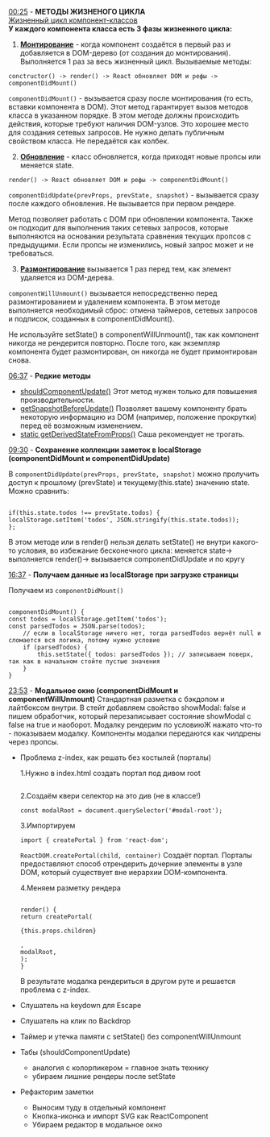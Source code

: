 [00:25](https://youtu.be/w6MW1szKuT4?t=25) - <strong>МЕТОДЫ ЖИЗНЕНОГО ЦИКЛА</strong>
<br/>
[Жизненный цикл компонент-классов](http://projects.wojtekmaj.pl/react-lifecycle-methods-diagram/)
<br/>
<strong>У каждого компонента класса есть 3 фазы жизненного цикла:</strong>

1. <strong>[Монтирование](https://ru.reactjs.org/docs/react-component.html#componentdidmount)</strong> - когда компонент создаётся в первый раз и добавляется в DOM-дерево (от создания до монтирования). Выполняется 1 раз за весь жизненный цикл.
   Вызываемые методы:

`conctructor() -> render() -> ­React обновляет ­D­O­M и рефы -> componentDidMount()`

`componentDidMount()` - вызывается сразу после монтирования (то есть, вставки компонента в DOM). Этот метод гарантирует вызов методов класса в указанном порядке. В этом методе должны происходить действия, которые требуют наличия DOM-узлов. Это хорошее место для создания сетевых запросов. Не нужно делать публичным свойством класса. Не передаётся как колбек.

2. <strong>[Обновление](https://ru.reactjs.org/docs/react-component.html#componentdidupdate)</strong> - класс обновляется, когда приходят новые пропсы или меняется state.

`render() -> ­React обновляет ­D­O­M и рефы -> componentDidMount()`

`componentDidUpdate(prevProps, prevState, snapshot)` - вызывается сразу после каждого обновления. Не вызывается при первом рендере.

Метод позволяет работать с DOM при обновлении компонента. Также он подходит для выполнения таких сетевых запросов, которые выполняются на основании результата сравнения текущих пропсов с предыдущими. Если пропсы не изменились, новый запрос может и не требоваться.

3. <strong>[Размонтирование](https://ru.reactjs.org/docs/react-component.html#componentwillunmount)</strong> вызывается 1 раз перед тем, как элемент удаляется из DOM-дерева.

`componentWillUnmount()` вызывается непосредственно перед размонтированием и удалением компонента. В этом методе выполняется необходимый сброс: отмена таймеров, сетевых запросов и подписок, созданных в componentDidMount().

Не используйте setState() в componentWillUnmount(), так как компонент никогда не рендерится повторно. После того, как экземпляр компонента будет размонтирован, он никогда не будет примонтирован снова.

[06:37](https://youtu.be/w6MW1szKuT4?t=397) - <strong>Редкие методы</strong>

- [shouldComponentUpdate()](https://ru.reactjs.org/docs/react-component.html#shouldcomponentupdate)
  Этот метод нужен только для повышения производительности.
- [getSnapshotBeforeUpdate()](https://ru.reactjs.org/docs/react-component.html#getsnapshotbeforeupdate)
  Позволяет вашему компоненту брать некоторую информацию из DOM (например, положение прокрутки) перед её возможным изменением.
- [static getDerivedStateFromProps()](https://ru.reactjs.org/docs/react-component.html#static-getderivedstatefromprops)
  Саша рекомендует не трогать.

[09:30](https://youtu.be/w6MW1szKuT4?t=570) - <strong>Сохранение коллекции заметок в localStorage (componentDidMount и componentDidUpdate)</strong>

В `componentDidUpdate(prevProps, prevState, snapshot)` можно пролучить доступ к прошлому (prevState) и текущему(this.state) значению state. Можно сравнить:
<br/>

<pre><code>
if(this.state.todos !== prevState.todos) {
localStorage.setItem('todos', JSON.stringify(this.state.todos));
};
</code></pre>

В этом методе или в render() нельзя делать setState() не внутри какого-то условия, во избежание бесконечного цикла: меняется state-> выполняется render()-> вызывается componentDidUpdate и по кругу

[16:37](https://youtu.be/w6MW1szKuT4?t=997) - <strong>Получаем данные из localStorage при загрузке страницы</strong>

Получаем из `componentDidMount()`
<br/>

<pre><code>
componentDidMount() {
const todos = localStorage.getItem('todos');
const parsedTodos = JSON.parse(todos);
    // если в localStorage ничего нет, тогда parsedTodos вернёт null и сломается вся логика, потому нужно условие
    if (parsedTodos) {
        this.setState({ todos: parsedTodos }); // записываем поверх, так как в начальном стойте пустые значения
    }
}
</code></pre>

[23:53](https://youtu.be/w6MW1szKuT4?t=1373) - <strong>Модальное окно (componentDidMount и componentWillUnmount)</strong>
Стандартная разметка с бэкдопом и лайтбоксом внутри.
В стейт добавляем свойство showModal: false и пишем обработчик, который перезаписывает состояние showModal с false на true и наоборот. Модалку рендерим по условиюЖ нажато что-то - показываем модалку.
Компоненты модалки передаются как чилдрены через пропсы.

- Проблема z-index, как решать без костылей (порталы)

  1.Нужно в index.html создать портал под дивом root
    <pre><code><div id="modal-root"></div></code></pre>

  2.Создаём квери селектор на это див (не в классе!)
  <pre><code>const modalRoot = document.querySelector('#modal-root');</code></pre>

  3.Импортируем
  <pre><code>import { createPortal } from 'react-dom';</code></pre>
  `ReactDOM.createPortal(child, container)`
  Создаёт портал. Порталы предоставляют способ отрендерить дочерние элементы в узле DOM, который существует вне иерархии DOM-компонента.

  4.Меняем разметку рендера
  <pre><code>
  render() {
  return createPortal(
  <div className="Modal__backdrop" onClick={this.handleBackdropClick}>
  <div className="Modal__content">{this.props.children}</div>
  </div>,
  modalRoot,
  );
  }
  </code></pre>

  В результате модалка рендериться в другом руте и решается проблема с z-index.

- Слушатель на keydown для Escape
- Слушатель на клик по Backdrop

- Таймер и утечка памяти с setState() без componentWillUnmount
- Табы (shouldComponentUpdate)
  - аналогия с колорпикером = главное знать технику
  - убираем лишние рендеры после setState
- Рефакторим заметки
  - Выносим туду в отдельный компонент
  - Кнопка-иконка и импорт SVG как ReactComponent
  - Убираем редактор в модальное окно
